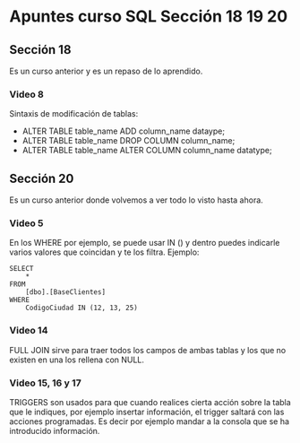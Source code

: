 # Apuntes curso SQL Sección 18 19 20

## Sección 18

Es un curso anterior y es un repaso de lo aprendido.

### Video 8

Sintaxis de modificación de tablas:

-   ALTER TABLE table_name
    ADD column_name dataype;
-   ALTER TABLE table_name
    DROP COLUMN column_name;
-   ALTER TABLE table_name
    ALTER COLUMN column_name datatype;

## Sección 20

Es un curso anterior donde volvemos a ver todo lo visto hasta ahora.

### Video 5

En los WHERE por ejemplo, se puede usar IN () y dentro puedes indicarle varios valores que coincidan y te los filtra. Ejemplo:
~~~
SELECT
	*
FROM
	[dbo].[BaseClientes]
WHERE
	CodigoCiudad IN (12, 13, 25)
~~~


### Video 14

FULL JOIN sirve para traer todos los campos de ambas tablas y los que no existen en una los rellena con NULL.

### Video 15, 16 y 17

TRIGGERS son usados para que cuando realices cierta acción sobre la tabla que le indiques, por ejemplo insertar información, el trigger saltará con las acciones programadas. Es decir por ejemplo mandar a la consola que se ha introducido información.